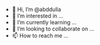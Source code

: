 - 👋 Hi, I’m @abddulla
- 👀 I’m interested in ...
- 🌱 I’m currently learning ...
- 💞️ I’m looking to collaborate on ...
- 📫 How to reach me ...

<!---
abddulla/abddulla is a ✨ special ✨ repository because its `README.md` (this file) appears on your GitHub profile.
You can click the Preview link to take a look at your changes.
--->
